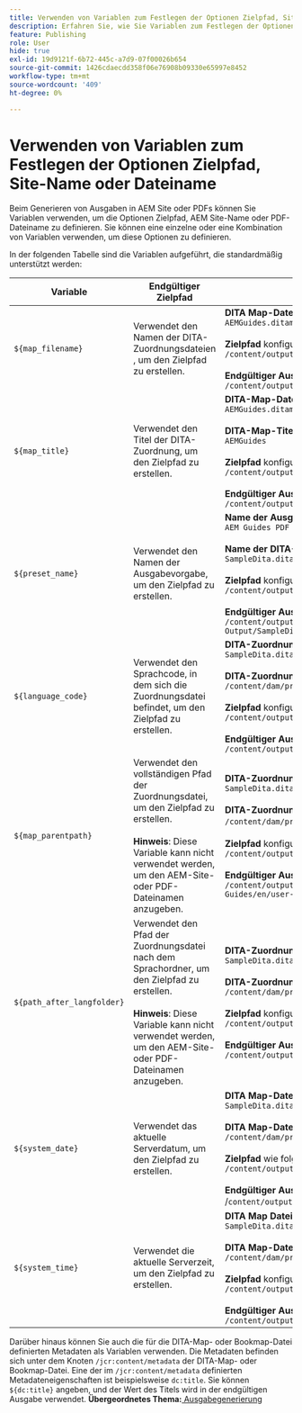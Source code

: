 ```yaml
---
title: Verwenden von Variablen zum Festlegen der Optionen Zielpfad, Site-Name oder Dateiname
description: Erfahren Sie, wie Sie Variablen zum Festlegen der Optionen „Zielpfad“, „Site-Name“ oder „Dateiname“ verwenden. Kenntnis der in AEM Guides unterstützten vordefinierten Variablen.
feature: Publishing
role: User
hide: true
exl-id: 19d9121f-6b72-445c-a7d9-07f00026b654
source-git-commit: 1426cdaecdd358f06e76908b09330e65997e8452
workflow-type: tm+mt
source-wordcount: '409'
ht-degree: 0%

---
```


# Verwenden von Variablen zum Festlegen der Optionen Zielpfad, Site-Name oder Dateiname


Beim Generieren von Ausgaben in AEM Site oder PDFs können Sie Variablen verwenden, um die Optionen Zielpfad, AEM Site-Name oder PDF-Dateiname zu definieren. Sie können eine einzelne oder eine Kombination von Variablen verwenden, um diese Optionen zu definieren.

In der folgenden Tabelle sind die Variablen aufgeführt, die standardmäßig unterstützt werden:

| Variable | Endgültiger Zielpfad | Beispiel |
| --- | --- | --- |
| `${map_filename}` | Verwendet den Namen der DITA-Zuordnungsdateien , um den Zielpfad zu erstellen. | **DITA Map-Dateiname**:<br>`AEMGuides.ditamap`<br><br>**Zielpfad** konfiguriert als:<br>`/content/output/sites/${map_filename}`<br><br>**Endgültiger Ausgabespeicherort**:<br>`/content/output/sites/aemGuides/AEMGuides.html` |
| `${map_title}` | Verwendet den Titel der DITA-Zuordnung, um den Zielpfad zu erstellen. | **DITA-Map-Dateiname**:<br>`AEMGuides.ditamap`<br><br>**DITA-Map-Titel**:<br>`AEMGuides`<br><br>**Zielpfad** konfiguriert als:<br>`/content/output/sites/${map_title}`<br><br>**Endgültiger Ausgabespeicherort**:<br>`/content/output/sites/AEMGuides/AEMGuides.html` |
| `${preset_name}` | Verwendet den Namen der Ausgabevorgabe, um den Zielpfad zu erstellen. | **Name der Ausgabevorgabe**:<br>`AEM Guides PDF Output`<br><br>**Name der DITA-Zuordnungsdatei**:<br>`SampleDita.ditamap`<br><br>**Zielpfad** konfiguriert als:<br>`/content/output/sites/${preset_name}`<br><br>**Endgültiger Ausgabespeicherort**:<br>`/content/output/sites/AEM Guides PDF Output/SampleDita.html` |
| `${language_code}` | Verwendet den Sprachcode, in dem sich die Zuordnungsdatei befindet, um den Zielpfad zu erstellen. | **DITA-Zuordnungsdateiname**:<br>`SampleDita.ditamap`<br><br>**DITA-Zuordnungsdateipfad**:<br>`/content/dam/projects/AEM-Guides/en/user-guide/`<br><br>**Zielpfad** konfiguriert als:<br>`/content/output/sites/${language_code}`<br><br>**Endgültiger Ausgabespeicherort**:<br>`/content/output/sites/en/SampleDita.html` |
| `${map_parentpath}` | Verwendet den vollständigen Pfad der Zuordnungsdatei, um den Zielpfad zu erstellen.<br><br>**Hinweis**: Diese Variable kann nicht verwendet werden, um den AEM-Site- oder PDF-Dateinamen anzugeben. | **DITA-Zuordnungsdateiname**:<br>`SampleDita.ditamap`<br><br>**DITA-Zuordnungsdateipfad**:<br>`/content/dam/projects/AEM-Guides/en/user-guide`/<br><br>**Zielpfad** konfiguriert als:<br>`/content/output/sites/${map_parentpath}`<br><br>**Endgültiger Ausgabespeicherort**:<br>`/content/output/sites/content/dam/projects/AEM-Guides/en/user-guide/SampleDita.html` |
| `${path_after_langfolder}` | Verwendet den Pfad der Zuordnungsdatei nach dem Sprachordner, um den Zielpfad zu erstellen.<br><br>**Hinweis**: Diese Variable kann nicht verwendet werden, um den AEM-Site- oder PDF-Dateinamen anzugeben. | **DITA-Zuordnungsdateiname**:<br>`SampleDita.ditamap`<br><br>**DITA-Zuordnungsdateipfad**:<br>`/content/dam/projects/AEM-Guides/en/user-guide/`<br><br>**Zielpfad** konfiguriert als:<br>`/content/output/sites/${path\_after\_langfolder}`<br><br>**Endgültiger Ausgabespeicherort**:<br>`/content/output/sites/user-guide/SampleDita.html` |
| `${system_date}` | Verwendet das aktuelle Serverdatum, um den Zielpfad zu erstellen. | **DITA Map-Dateiname**: <br> `SampleDita.ditamap` <br><br> **DITA Map-Dateipfad:** <br> `/content/dam/projects/AEM-Guides/en/user-guide/` <br><br> **Zielpfad** wie folgt konfiguriert: <br> `/content/output/sites/${system_date}` <br> <br> **Endgültiger Ausgabespeicherort:** <br> /`content/output/sites/08252023/SampleDita.html` |
| `${system_time}` | Verwendet die aktuelle Serverzeit, um den Zielpfad zu erstellen. | **DITA Map Dateiname:** <br>`SampleDita.ditamap` <br> <br> **DITA Map-Dateipfad:** <br>`/content/dam/projects/AEM-Guides/en/user-guide/` <br><Br>**Zielpfad** konfiguriert als: <br> `/content/output/sites/${system_time}`<br><br>**Endgültiger Ausgabespeicherort:**<br>`/content/output/sites/055612/SampleDita.html` |

Darüber hinaus können Sie auch die für die DITA-Map- oder Bookmap-Datei definierten Metadaten als Variablen verwenden. Die Metadaten befinden sich unter dem Knoten `/jcr:content/metadata` der DITA-Map- oder Bookmap-Datei. Eine der im `/jcr:content/metadata` definierten Metadateneigenschaften ist beispielsweise `dc:title`. Sie können `${dc:title}` angeben, und der Wert des Titels wird in der endgültigen Ausgabe verwendet.
**Übergeordnetes Thema:**&#x200B;[ Ausgabegenerierung](generate-output.md)
